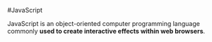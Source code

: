 #JavaScript



JavaScript is an object-oriented computer programming language commonly **used to create interactive effects within web browsers**.